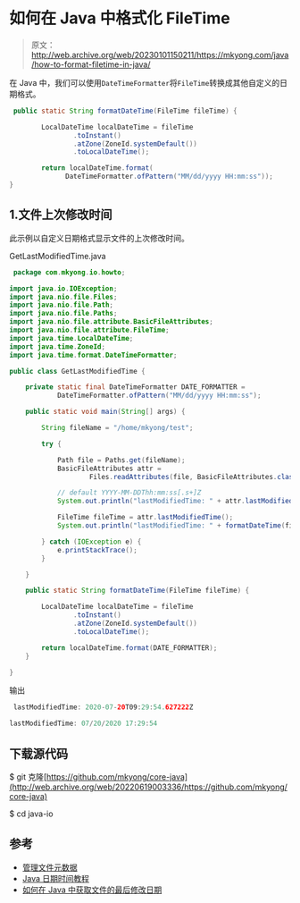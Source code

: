 # 如何在 Java 中格式化 FileTime

> 原文：<http://web.archive.org/web/20230101150211/https://mkyong.com/java/how-to-format-filetime-in-java/>

在 Java 中，我们可以使用`DateTimeFormatter`将`FileTime`转换成其他自定义的日期格式。

```java
 public static String formatDateTime(FileTime fileTime) {

        LocalDateTime localDateTime = fileTime
                .toInstant()
                .atZone(ZoneId.systemDefault())
                .toLocalDateTime();

        return localDateTime.format(
              DateTimeFormatter.ofPattern("MM/dd/yyyy HH:mm:ss"));
} 
```

## 1.文件上次修改时间

此示例以自定义日期格式显示文件的上次修改时间。

GetLastModifiedTime.java

```java
 package com.mkyong.io.howto;

import java.io.IOException;
import java.nio.file.Files;
import java.nio.file.Path;
import java.nio.file.Paths;
import java.nio.file.attribute.BasicFileAttributes;
import java.nio.file.attribute.FileTime;
import java.time.LocalDateTime;
import java.time.ZoneId;
import java.time.format.DateTimeFormatter;

public class GetLastModifiedTime {

    private static final DateTimeFormatter DATE_FORMATTER =
            DateTimeFormatter.ofPattern("MM/dd/yyyy HH:mm:ss");

    public static void main(String[] args) {

        String fileName = "/home/mkyong/test";

        try {

            Path file = Paths.get(fileName);
            BasicFileAttributes attr =
                    Files.readAttributes(file, BasicFileAttributes.class);

            // default YYYY-MM-DDThh:mm:ss[.s+]Z
            System.out.println("lastModifiedTime: " + attr.lastModifiedTime());

            FileTime fileTime = attr.lastModifiedTime();
            System.out.println("lastModifiedTime: " + formatDateTime(fileTime));

        } catch (IOException e) {
            e.printStackTrace();
        }

    }

    public static String formatDateTime(FileTime fileTime) {

        LocalDateTime localDateTime = fileTime
                .toInstant()
                .atZone(ZoneId.systemDefault())
                .toLocalDateTime();

        return localDateTime.format(DATE_FORMATTER);
    }

} 
```

输出

```java
 lastModifiedTime: 2020-07-20T09:29:54.627222Z

lastModifiedTime: 07/20/2020 17:29:54 
```

## 下载源代码

$ git 克隆[https://github.com/mkyong/core-java](http://web.archive.org/web/20220619003336/https://github.com/mkyong/core-java)

$ cd java-io

## 参考

*   [管理文件元数据](http://web.archive.org/web/20220619003336/https://docs.oracle.com/javase/tutorial/essential/io/fileAttr.html)
*   [Java 日期时间教程](/web/20220619003336/https://mkyong.com/tutorials/java-date-time-tutorials/)
*   [如何在 Java 中获取文件的最后修改日期](/web/20220619003336/https://mkyong.com/java/how-to-get-the-file-last-modified-date-in-java/)

<input type="hidden" id="mkyong-current-postId" value="16033">
